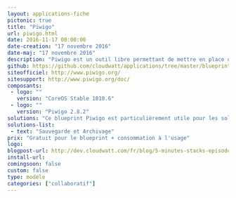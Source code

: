 ```yaml
---
layout: applications-fiche
pictonic: true
title: "Piwigo"
url: piwigo.html
date: 2016-11-17 00:00:00
date-creation: "17 novembre 2016"
date-maj: "17 novembre 2016"
description: "Piwigo est un outil libre permettant de mettre en place une galerie photos sur internet. Il est ainsi possible de gérer les photos, les utilisateurs et les permissions de ceux-ci directement depuis la page d'administration. Grâce à la communauté de contributeurs, de multiples modules sont disponibles afin d'ajouter de nouvelles fonctionnalités à Piwigo. Son interface est intuitive et aucune compétence en développement n'est requise pour mettre en ligne vos premières photos. Piwigo est développé entièrement en PHP et utilise une base de données de type MySQL pour sauvegarder les informations diverses."
github: https://github.com/cloudwatt/applications/tree/master/blueprint-coreos-piwigo
siteofficiel: http://www.piwigo.org/
sitesupport: http://www.piwigo.org/doc/
composants:
 - logo: ""
   version: "CoreOS Stable 1010.6"
 - logo: ""
   version: "Piwigo 2.8.2"
solutions: "Ce blueprint Piwigo est particulièrement utile pour les solutions Cloudwatt suivantes :"
solutions-list: 
 - text: "Sauvegarde et Archivage"
prix: "Gratuit pour le blueprint + consommation à l'usage"
logo: 
blogpost-url: http://dev.cloudwatt.com/fr/blog/5-minutes-stacks-episode-quarante-piwigo.html
install-url:
comingsoon: false
custom: false
type: modele
categories: ["collaboratif"]
---
```

